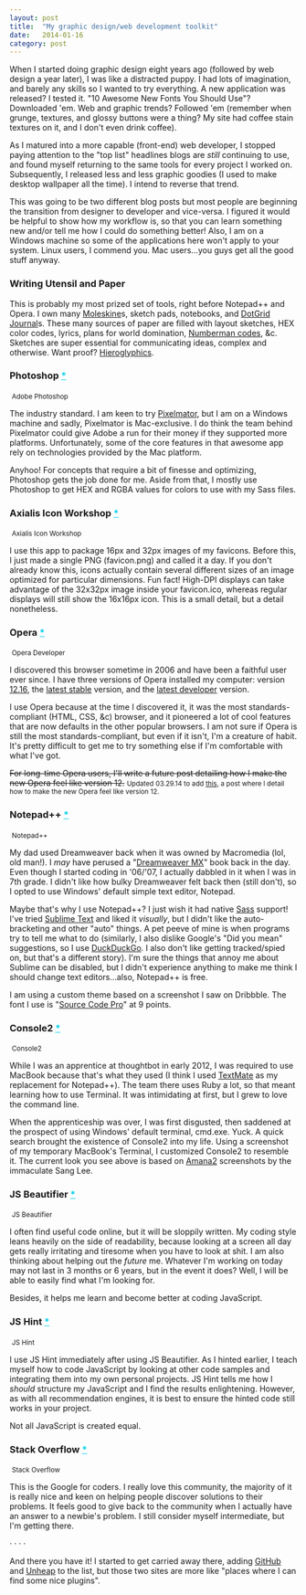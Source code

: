 ```yaml
---
layout: post
title:  "My graphic design/web development toolkit"
date:   2014-01-16
category: post
---
```


When I started doing graphic design eight years ago (followed by web design a year later), I was like a distracted puppy. I had lots of imagination, and barely any skills so I wanted to try everything. A new application was released? I tested it. "10 Awesome New Fonts You Should Use"? Downloaded 'em. Web and graphic trends? Followed 'em (remember when grunge, textures, and glossy buttons were a thing? My site had coffee stain textures on it, and I don't even drink coffee).

As I matured into a more capable (front-end) web developer, I stopped paying attention to the "top list" headlines blogs are *still* continuing to use, and found myself returning to the same tools for every project I worked on. Subsequently, I released less and less graphic goodies (I used to make desktop wallpaper all the time). I intend to reverse that trend.

This was going to be two different blog posts but most people are beginning the transition from designer to developer and vice-versa. I figured it would be helpful to show how my workflow is, so that you can learn something new and/or tell me how I could do something better! Also, I am on a Windows machine so some of the applications here won't apply to your system. Linux users, I commend you. Mac users...you guys get all the good stuff anyway.

### Writing Utensil and Paper
This is probably my most prized set of tools, right before Notepad++ and Opera. I own many <a href="http://www.amazon.com/s/ref=nb_sb_noss?url=search-alias%3Daps&field-keywords=Moleskine">Moleskine</a>s, sketch pads, notebooks, and <a href="http://www.creativesoutfitter.com/product/33/dot-grid-journal">DotGrid Journal</a>s. These many sources of paper are filled with layout sketches, HEX color codes, lyrics, plans for world domination, <a href="http://www.gamefaqs.com/gba/915457-mega-man-battle-network-3-blue/cheats">Numberman codes</a>, &c. Sketches are super essential for communicating ideas, complex and otherwise. Want proof? <a href="http://en.wikipedia.org/wiki/Hieroglyphics">Hieroglyphics</a>.

### Photoshop <a href="http://adobe.com/photoshop" style="color: #07d0eb">*</a>

<div>
	<a href="/images/thoughts/mddt/01.png"><img src="/images/thoughts/mddt/01.png" alt=""/></a>
	<small>Adobe Photoshop</small>
</div>

The industry standard. I am keen to try <a href="http://www.pixelmator.com">Pixelmator</a>, but I am on a Windows machine and sadly, Pixelmator is Mac-exclusive. I do think the team behind Pixelmator could give Adobe a run for their money if they supported more platforms. Unfortunately, some of the core features in that awesome app rely on technologies provided by the Mac platform.

Anyhoo! For concepts that require a bit of finesse and optimizing, Photoshop gets the job done for me. Aside from that, I mostly use Photoshop to get HEX and RGBA values for colors to use with my Sass files.

### Axialis Icon Workshop <a href="http://www.axialis.com/iconworkshop" style="color: #07d0eb">*</a>

<div>
	<a href="/images/thoughts/mddt/02.png"><img src="/images/thoughts/mddt/02.png" alt=""/></a>
	<small>Axialis Icon Workshop</small>
</div>

I use this app to package 16px and 32px images of my favicons. Before this, I just made a single PNG (favicon.png) and called it a day. If you don't already know this, icons actually contain several different sizes of an image optimized for particular dimensions. Fun fact! High-DPI displays can take advantage of the 32x32px image inside your favicon.ico, whereas regular displays will still show the 16x16px icon. This is a small detail, but a detail nonetheless.

### Opera <a href="http://opera.com" style="color: #07d0eb">*</a>

<div>
	<a href="/images/thoughts/mddt/03.png"><img src="/images/thoughts/mddt/03.png" alt=""/></a>
	<small>Opera Developer</small>
</div>

I discovered this browser sometime in 2006 and have been a faithful user ever since. I have three versions of Opera installed my computer: version <a href="http://www.opera.com/download/guide/?os=windows&ver=12.16&local=y">12.16</a>, the <a href="http://www.opera.com/computer">latest stable</a> version, and the <a href="http://www.opera.com/developer">latest developer</a> version.

I use Opera because at the time I discovered it, it was the most standards-compliant (HTML, CSS, &c) browser, and it pioneered a lot of cool features that are now defaults in the other popular browsers. I am not sure if Opera is still the most standards-compliant, but even if it isn't, I'm a creature of habit. It's pretty difficult to get me to try something else if I'm comfortable with what I've got.

<del>For long-time Opera users, I'll write a future post detailing how I make the new Opera feel like version 12.</del>
<span><small>Updated 03.29.14 to add <a href="/thoughts/bringing-back-opera-classic">this</a>, a post where I detail how to make the new Opera feel like version 12.</small></span>

### Notepad++ <a href="http://www.notepad-plus-plus.org" style="color: #07d0eb">*</a>

<div>
	<a href="/images/thoughts/mddt/04.png"><img src="/images/thoughts/mddt/04.png" alt=""/></a>
	<small>Notepad++</small>
</div>

My dad used Dreamweaver back when it was owned by Macromedia (lol, old man!). I *may* have perused a "<a href="http://webdesign.about.com/cs/htmleditors/gr/aapr_dreamwvrmx.htm">Dreamweaver MX</a>" book back in the day. Even though I started coding in '06/'07, I actually dabbled in it when I was in 7th grade. I didn't like how bulky Dreamweaver felt back then (still don't), so I opted to use Windows' default simple text editor, Notepad.

Maybe that's why I use Notepad++? I just wish it had native <a href="http://sass-lang.com">Sass</a> support! I've tried <a href="http://www.sublimetext.com">Sublime Text</a> and liked it *visually*, but I didn't like the auto-bracketing and other "auto" things. A pet peeve of mine is when programs try to tell me what to do (similarly, I also dislike Google's "Did you mean" suggestions, so I use <a href="https://duckduckgo.com">DuckDuckGo</a>. I also don't like getting tracked/spied on, but that's a different story). I'm sure the things that annoy me about Sublime can be disabled, but I didn't experience anything to make me think I should change text editors...also, Notepad++ is free.

I am using a custom theme based on a screenshot I saw on Dribbble. The font I use is "<a href="http://sourceforge.net/projects/sourcecodepro.adobe/files">Source Code Pro</a>" at 9 points.

### Console2 <a href="http://sourceforge.net/projects/console" style="color: #07d0eb">*</a>

<div>
	<a href="/images/thoughts/mddt/05.png"><img src="/images/thoughts/mddt/05.png" alt=""/></a>
	<small>Console2</small>
</div>

While I was an apprentice at thoughtbot in early 2012, I was required to use MacBook because that's what they used (I think I used <a href="http://macromates.com/download">TextMate</a> as my replacement for Notepad++). The team there uses Ruby a lot, so that meant learning how to use Terminal. It was intimidating at first, but I grew to love the command line.

When the apprenticeship was over, I was first disgusted, then saddened at the prospect of using Windows' default terminal, cmd.exe. Yuck. A quick search brought the existence of Console2 into my life. Using a screenshot of my temporary MacBook's Terminal, I customized Console2 to resemble it. The current look you see above is based on <a href="http://www.mangosango.us/new/amana2">Amana2</a> screenshots by the immaculate Sang Lee.

### JS Beautifier <a href="http://jsbeautifier.org" style="color: #07d0eb">*</a>

<div>
	<a href="/images/thoughts/mddt/06.png"><img src="/images/thoughts/mddt/06.png" alt=""/></a>
	<small>JS Beautifier</small>
</div>

I often find useful code online, but it will be sloppily written. My coding style leans heavily on the side of readability, because looking at a screen all day gets really irritating and tiresome when you have to look at shit. I am also thinking about helping out the *future* me. Whatever I'm working on today may not last in 3 months or 6 years, but in the event it does? Well, I will be able to easily find what I'm looking for.

Besides, it helps me learn and become better at coding JavaScript.

### JS Hint <a href="http://jshint.com" style="color: #07d0eb">*</a>

<div>
	<a href="/images/thoughts/mddt/07.png"><img src="/images/thoughts/mddt/07.png" alt=""/></a>
	<small>JS Hint</small>
</div>

I use JS Hint immediately after using JS Beautifier. As I hinted earlier, I teach myself how to code JavaScript by looking at other code samples and integrating them into my own personal projects. JS Hint tells me how I *should* structure my JavaScript and I find the results enlightening. However, as with all recommendation engines, it is best to ensure the hinted code still works in your project.

Not all JavaScript is created equal.

### Stack Overflow <a href="http://stackoverflow.com" style="color: #07d0eb">*</a>

<div>
	<a href="/images/thoughts/mddt/08.png"><img src="/images/thoughts/mddt/08.png" alt=""/></a>
	<small>Stack Overflow</small>
</div>

This is the Google for coders. I really love this community, the majority of it is really nice and keen on helping people discover solutions to their problems. It feels good to give back to the community when I actually have an answer to a newbie's problem. I still consider myself intermediate, but I'm getting there.

<div class="hr">
	<span>&middot;</span>
	<span>&middot;</span>
	<span>&middot;</span>
	<span>&middot;</span>
</div>

And there you have it! I started to get carried away there, adding <a href="https://github.com">GitHub</a> and <a href="http://www.unheap.com">Unheap</a> to the list, but those two sites are more like "places where I can find some nice plugins".
